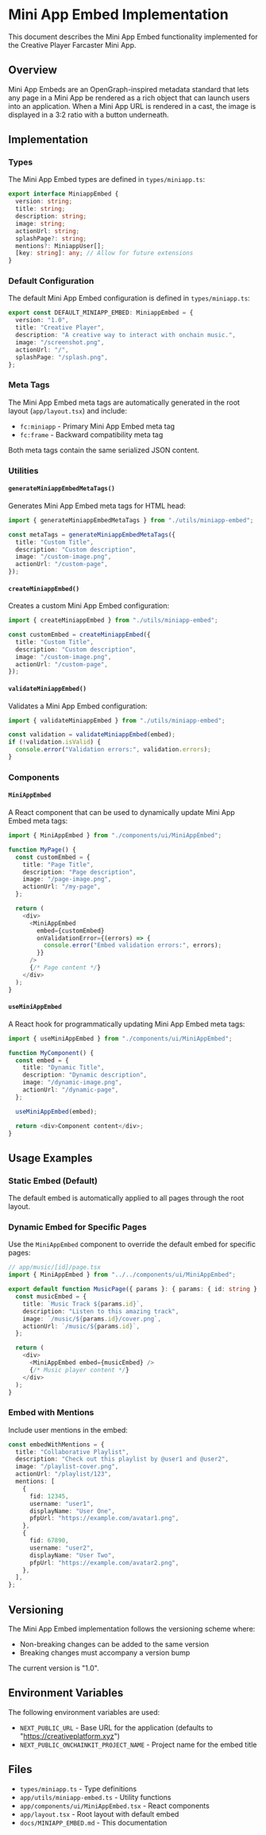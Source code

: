 # Mini App Embed Implementation

This document describes the Mini App Embed functionality implemented for the Creative Player Farcaster Mini App.

## Overview

Mini App Embeds are an OpenGraph-inspired metadata standard that lets any page in a Mini App be rendered as a rich object that can launch users into an application. When a Mini App URL is rendered in a cast, the image is displayed in a 3:2 ratio with a button underneath.

## Implementation

### Types

The Mini App Embed types are defined in `types/miniapp.ts`:

```typescript
export interface MiniappEmbed {
  version: string;
  title: string;
  description: string;
  image: string;
  actionUrl: string;
  splashPage?: string;
  mentions?: MiniappUser[];
  [key: string]: any; // Allow for future extensions
}
```

### Default Configuration

The default Mini App Embed configuration is defined in `types/miniapp.ts`:

```typescript
export const DEFAULT_MINIAPP_EMBED: MiniappEmbed = {
  version: "1.0",
  title: "Creative Player",
  description: "A creative way to interact with onchain music.",
  image: "/screenshot.png",
  actionUrl: "/",
  splashPage: "/splash.png",
};
```

### Meta Tags

The Mini App Embed meta tags are automatically generated in the root layout (`app/layout.tsx`) and include:

- `fc:miniapp` - Primary Mini App Embed meta tag
- `fc:frame` - Backward compatibility meta tag

Both meta tags contain the same serialized JSON content.

### Utilities

#### `generateMiniappEmbedMetaTags()`

Generates Mini App Embed meta tags for HTML head:

```typescript
import { generateMiniappEmbedMetaTags } from "./utils/miniapp-embed";

const metaTags = generateMiniappEmbedMetaTags({
  title: "Custom Title",
  description: "Custom description",
  image: "/custom-image.png",
  actionUrl: "/custom-page",
});
```

#### `createMiniappEmbed()`

Creates a custom Mini App Embed configuration:

```typescript
import { createMiniappEmbed } from "./utils/miniapp-embed";

const customEmbed = createMiniappEmbed({
  title: "Custom Title",
  description: "Custom description",
  image: "/custom-image.png",
  actionUrl: "/custom-page",
});
```

#### `validateMiniappEmbed()`

Validates a Mini App Embed configuration:

```typescript
import { validateMiniappEmbed } from "./utils/miniapp-embed";

const validation = validateMiniappEmbed(embed);
if (!validation.isValid) {
  console.error("Validation errors:", validation.errors);
}
```

### Components

#### `MiniAppEmbed`

A React component that can be used to dynamically update Mini App Embed meta tags:

```typescript
import { MiniAppEmbed } from "./components/ui/MiniAppEmbed";

function MyPage() {
  const customEmbed = {
    title: "Page Title",
    description: "Page description",
    image: "/page-image.png",
    actionUrl: "/my-page",
  };

  return (
    <div>
      <MiniAppEmbed 
        embed={customEmbed}
        onValidationError={(errors) => {
          console.error("Embed validation errors:", errors);
        }}
      />
      {/* Page content */}
    </div>
  );
}
```

#### `useMiniAppEmbed`

A React hook for programmatically updating Mini App Embed meta tags:

```typescript
import { useMiniAppEmbed } from "./components/ui/MiniAppEmbed";

function MyComponent() {
  const embed = {
    title: "Dynamic Title",
    description: "Dynamic description",
    image: "/dynamic-image.png",
    actionUrl: "/dynamic-page",
  };

  useMiniAppEmbed(embed);

  return <div>Component content</div>;
}
```

## Usage Examples

### Static Embed (Default)

The default embed is automatically applied to all pages through the root layout.

### Dynamic Embed for Specific Pages

Use the `MiniAppEmbed` component to override the default embed for specific pages:

```typescript
// app/music/[id]/page.tsx
import { MiniAppEmbed } from "../../components/ui/MiniAppEmbed";

export default function MusicPage({ params }: { params: { id: string } }) {
  const musicEmbed = {
    title: `Music Track ${params.id}`,
    description: "Listen to this amazing track",
    image: `/music/${params.id}/cover.png`,
    actionUrl: `/music/${params.id}`,
  };

  return (
    <div>
      <MiniAppEmbed embed={musicEmbed} />
      {/* Music player content */}
    </div>
  );
}
```

### Embed with Mentions

Include user mentions in the embed:

```typescript
const embedWithMentions = {
  title: "Collaborative Playlist",
  description: "Check out this playlist by @user1 and @user2",
  image: "/playlist-cover.png",
  actionUrl: "/playlist/123",
  mentions: [
    {
      fid: 12345,
      username: "user1",
      displayName: "User One",
      pfpUrl: "https://example.com/avatar1.png",
    },
    {
      fid: 67890,
      username: "user2", 
      displayName: "User Two",
      pfpUrl: "https://example.com/avatar2.png",
    },
  ],
};
```



## Versioning

The Mini App Embed implementation follows the versioning scheme where:
- Non-breaking changes can be added to the same version
- Breaking changes must accompany a version bump

The current version is "1.0".

## Environment Variables

The following environment variables are used:

- `NEXT_PUBLIC_URL` - Base URL for the application (defaults to "https://creativeplatform.xyz")
- `NEXT_PUBLIC_ONCHAINKIT_PROJECT_NAME` - Project name for the embed title

## Files

- `types/miniapp.ts` - Type definitions
- `app/utils/miniapp-embed.ts` - Utility functions
- `app/components/ui/MiniAppEmbed.tsx` - React components
- `app/layout.tsx` - Root layout with default embed
- `docs/MINIAPP_EMBED.md` - This documentation
